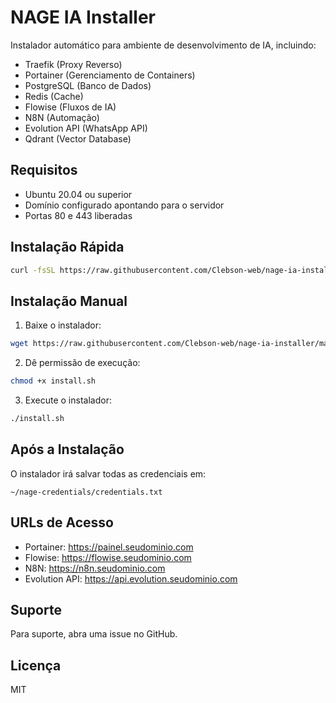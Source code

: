 # NAGE IA Installer

Instalador automático para ambiente de desenvolvimento de IA, incluindo:

- Traefik (Proxy Reverso)
- Portainer (Gerenciamento de Containers)
- PostgreSQL (Banco de Dados)
- Redis (Cache)
- Flowise (Fluxos de IA)
- N8N (Automação)
- Evolution API (WhatsApp API)
- Qdrant (Vector Database)

## Requisitos

- Ubuntu 20.04 ou superior
- Domínio configurado apontando para o servidor
- Portas 80 e 443 liberadas

## Instalação Rápida

```bash
curl -fsSL https://raw.githubusercontent.com/Clebson-web/nage-ia-installer/main/install.sh | bash
```

## Instalação Manual

1. Baixe o instalador:
```bash
wget https://raw.githubusercontent.com/Clebson-web/nage-ia-installer/main/install.sh
```

2. Dê permissão de execução:
```bash
chmod +x install.sh
```

3. Execute o instalador:
```bash
./install.sh
```

## Após a Instalação

O instalador irá salvar todas as credenciais em:
```
~/nage-credentials/credentials.txt
```

## URLs de Acesso

- Portainer: https://painel.seudominio.com
- Flowise: https://flowise.seudominio.com
- N8N: https://n8n.seudominio.com
- Evolution API: https://api.evolution.seudominio.com

## Suporte

Para suporte, abra uma issue no GitHub.

## Licença

MIT
